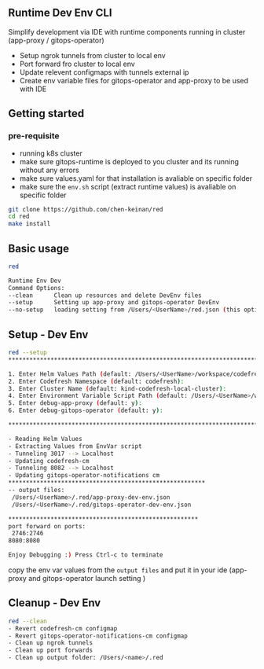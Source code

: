## Runtime Dev Env CLI
Simplify development via IDE with runtime components running in cluster (app-proxy / gitops-operator)
- Setup ngrok tunnels from cluster to local env
- Port forward fro cluster to local env
- Update relevent configmaps with tunnels external ip
- Create env variable files for gitops-operator and app-proxy to be used with IDE

## Getting started

### pre-requisite
- running k8s cluster
- make sure gitops-runtime is deployed to you cluster and its running without any errors
- make sure values.yaml for that installation is avaliable on specific folder
- make sure the `env.sh` script (extract runtime values) is avaliable on specific folder

```sh
git clone https://github.com/chen-keinan/red
cd red
make install
```

## Basic usage
```sh
red
```

```sh
Runtime Env Dev
Command Options:
--clean      Clean up resources and delete DevEnv files
--setup      Setting up app-proxy and gitops-operator DevEnv
--no-setup   loading setting from /Users/<UserName>/red.json (this option is not valid on 1st setup)
```

## Setup - Dev Env
```sh
red --setup
***************************************************************************************************************************

1. Enter Helm Values Path (default: /Users/<UserName>/workspace/codefresh-values/local.values.yaml):
2. Enter Codefresh Namespace (default: codefresh):
3. Enter Cluster Name (default: kind-codefresh-local-cluster):
4. Enter Environment Variable Script Path (default: /Users/<UserName>/workspace/codefresh-values/env.sh):
5. Enter debug-app-proxy (default: y):
6. Enter debug-gitops-operator (default: y):

****************************************************************************************************************************

- Reading Helm Values
- Extracting Values from EnvVar script
- Tunneling 3017 --> Localhost
- Updating codefresh-cm
- Tunneling 8082 --> Localhost
- Updating gitops-operator-notifications cm
********************************************************
-- output files:
 /Users/<UserName>/.red/app-proxy-dev-env.json
 /Users/<UserName>/.red/gitops-operator-dev-env.json

******************************************************
port forward on ports:
 2746:2746
8080:8080

Enjoy Debugging :) Press Ctrl-c to terminate
```

copy the env var values from the `output files` and put it in your ide (app-proxy and gitops-operator launch setting )

## Cleanup -  Dev Env
```sh
red --clean
- Revert codefresh-cm configmap
- Revert gitops-operator-notifications-cm configmap
- Clean up ngrok tunnels
- Clean up port forwards
- Clean up output folder: /Users/<name>/.red
```